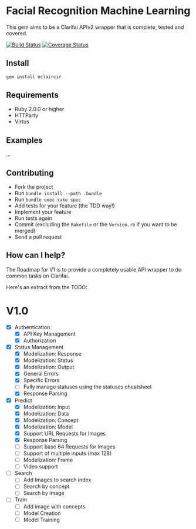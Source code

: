 # Facial Recognition Machine Learning

This gem aims to be a Clarifai APIv2 wrapper that is complete, tested and covered.

[![Build Status](https://travis-ci.org/kbogtob/eclaircir.svg?branch=master)](https://travis-ci.org/kbogtob/eclaircir)
[![Coverage Status](https://coveralls.io/repos/github/kbogtob/eclaircir/badge.svg?branch=master)](https://coveralls.io/github/kbogtob/eclaircir?branch=master)

## Install

```sh
gem install eclaircir
```

## Requirements
* Ruby 2.0.0 or higher
* HTTParty
* Virtus

## Examples

...

## Contributing
* Fork the project
* Run `bundle install --path .bundle`
* Run `bundle exec rake spec`
* Add tests for your feature (the TDD way!)
* Implement your feature
* Run tests again
* Commit (excluding the `Rakefile` or the `Version.rb` if you want to be merged)
* Send a pull request

## How can I help?

The Roadmap for V1 is to provide a completely usable API wrapper to do common tasks on Clarifai.

Here's an extract from the TODO:

# V1.0
- [x] Authentication
  - [x] API Key Management
  - [x] Authorization
- [x] Status Management
  - [x] Modelization: Response
  - [x] Modelization: Status
  - [x] Modelization: Output
  - [x] General Errors
  - [x] Specific Errors
  - [ ] Fully manage statuses using the statuses cheatsheet
  - [x] Response Parsing
- [x] Predict
  - [x] Modelization: Input
  - [x] Modelization: Data
  - [x] Modelization: Concept
  - [x] Modelization: Model
  - [x] Support URL Requests for Images
  - [x] Response Parsing
  - [ ] Support base 64 Requests for Images
  - [ ] Support of multiple inputs (max 128)
  - [ ] Modelization: Frame
  - [ ] Video support
- [ ] Search
  - [ ] Add Images to search index
  - [ ] Search by concept
  - [ ] Search by image
- [ ] Train
  - [ ] Add image with concepts
  - [ ] Model Creation
  - [ ] Model Training
